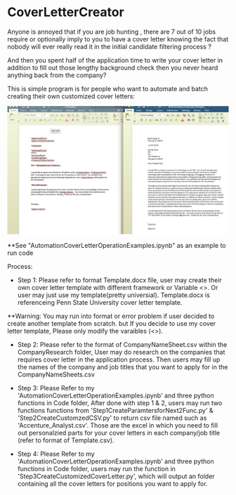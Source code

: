 # CoverLetterCreator

Anyone is annoyed that if you are job hunting , there are 7 out of 10 jobs require or optionally imply to you to have a cover letter knowing the fact that nobody will ever really read it in the initial candidate filtering process ?

And then you spent half of the application time to write your cover letter in addition to fill out those lengthy background check then you never heard anything back from the company?

This is simple program is for people who want to automate and batch creating their own customized cover letters:

![alt text](Example.png)

**See "AutomationCoverLetterOperationExamples.ipynb" as an example to run code

Process:

* Step 1: Please refer to format Template.docx file, user may create their own cover letter template with different framework or Variable <>. Or user may just use my template(pretty universial). Template.docx is referenceing Penn State University cover letter template.

**Warning: You may run into format or error problem if user decided to create another template from scratch. but If you decide to use my cover letter template, Please only modify the varaibles (<>). 

* Step 2: Please refer to the format of CompanyNameSheet.csv within the CompanyResearch folder, User may do research on the companies that requires cover letter in the application process. Then users may fill up the names of the company and job titles that you want to apply for in the CompanyNameSheets.csv

* Step 3: Please Refer to my 'AutomationCoverLetterOperationExamples.ipynb' and three python functions in Code folder, After done with step 1 & 2, users may run two functions functions from 'Step1CreateParamtersforNext2Func.py' & 'Step2CreateCustomzedCSV.py' to return csv file named such as 'Accenture_Analyst.csv'. Those are the excel in which you need to fill out personalzied parts for your cover letters in each company/job title (refer to format of Template.csv).

* Step 4:  Please Refer to my 'AutomationCoverLetterOperationExamples.ipynb' and three python functions in Code folder, users may run the function in 'Step3CreateCustomizedCoverLetter.py', which will output an folder containing all the cover letters for positions you want to apply for.
